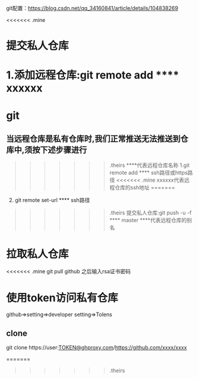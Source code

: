 git配置：https://blog.csdn.net/qq_34160841/article/details/104838269


<<<<<<< .mine
# 提交私人仓库
1.添加远程仓库:git remote add **** xxxxxx
=======
# git
## 当远程仓库是私有仓库时,我们正常推送无法推送到仓库中,须按下述步骤进行
>>>>>>> .theirs
****代表远程仓库名称
1.git remote add **** ssh路径或https路径
<<<<<<< .mine
xxxxxx代表远程仓库的ssh地址
=======
2. git remote set-url **** ssh路径
>>>>>>> .theirs
提交私人仓库:git push -u -f **** master
****代表远程仓库的别名
# 拉取私人仓库
<<<<<<< .mine
git pull github 之后输入rsa证书密码

# 使用token访问私有仓库
github=>setting=>developer setting=>Tolens
## clone
git clone https://user:TOKEN@ghproxy.com/https://github.com/xxxx/xxxx


=======








>>>>>>> .theirs
